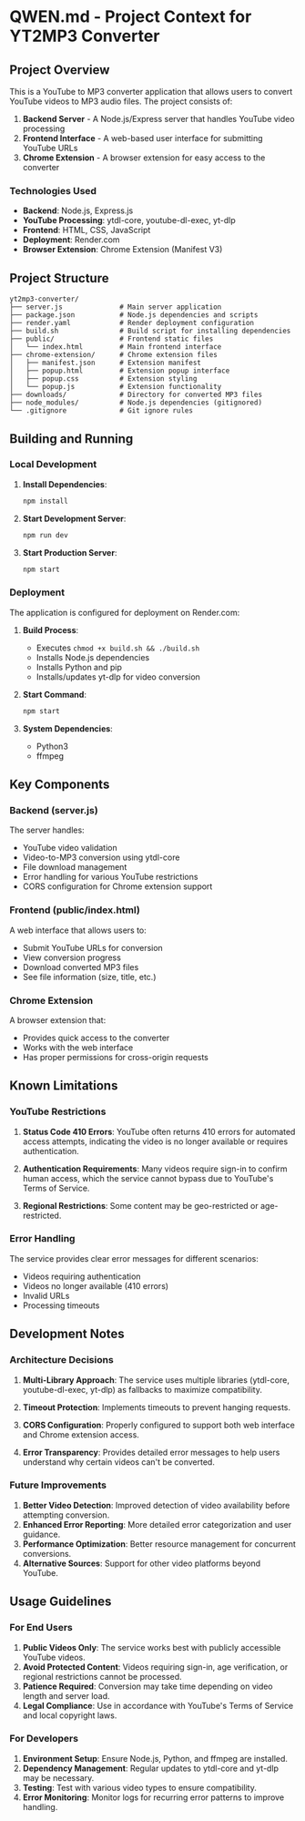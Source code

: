 # QWEN.md - Project Context for YT2MP3 Converter

## Project Overview

This is a YouTube to MP3 converter application that allows users to convert YouTube videos to MP3 audio files. The project consists of:

1. **Backend Server** - A Node.js/Express server that handles YouTube video processing
2. **Frontend Interface** - A web-based user interface for submitting YouTube URLs
3. **Chrome Extension** - A browser extension for easy access to the converter

### Technologies Used

- **Backend**: Node.js, Express.js
- **YouTube Processing**: ytdl-core, youtube-dl-exec, yt-dlp
- **Frontend**: HTML, CSS, JavaScript
- **Deployment**: Render.com
- **Browser Extension**: Chrome Extension (Manifest V3)

## Project Structure

```
yt2mp3-converter/
├── server.js              # Main server application
├── package.json           # Node.js dependencies and scripts
├── render.yaml            # Render deployment configuration
├── build.sh               # Build script for installing dependencies
├── public/                # Frontend static files
│   └── index.html         # Main frontend interface
├── chrome-extension/      # Chrome extension files
│   ├── manifest.json      # Extension manifest
│   ├── popup.html         # Extension popup interface
│   ├── popup.css          # Extension styling
│   └── popup.js           # Extension functionality
├── downloads/             # Directory for converted MP3 files
├── node_modules/          # Node.js dependencies (gitignored)
└── .gitignore             # Git ignore rules
```

## Building and Running

### Local Development

1. **Install Dependencies**:
   ```bash
   npm install
   ```

2. **Start Development Server**:
   ```bash
   npm run dev
   ```

3. **Start Production Server**:
   ```bash
   npm start
   ```

### Deployment

The application is configured for deployment on Render.com:

1. **Build Process**: 
   - Executes `chmod +x build.sh && ./build.sh`
   - Installs Node.js dependencies
   - Installs Python and pip
   - Installs/updates yt-dlp for video conversion

2. **Start Command**: 
   ```bash
   npm start
   ```

3. **System Dependencies**:
   - Python3
   - ffmpeg

## Key Components

### Backend (server.js)

The server handles:
- YouTube video validation
- Video-to-MP3 conversion using ytdl-core
- File download management
- Error handling for various YouTube restrictions
- CORS configuration for Chrome extension support

### Frontend (public/index.html)

A web interface that allows users to:
- Submit YouTube URLs for conversion
- View conversion progress
- Download converted MP3 files
- See file information (size, title, etc.)

### Chrome Extension

A browser extension that:
- Provides quick access to the converter
- Works with the web interface
- Has proper permissions for cross-origin requests

## Known Limitations

### YouTube Restrictions

1. **Status Code 410 Errors**: YouTube often returns 410 errors for automated access attempts, indicating the video is no longer available or requires authentication.

2. **Authentication Requirements**: Many videos require sign-in to confirm human access, which the service cannot bypass due to YouTube's Terms of Service.

3. **Regional Restrictions**: Some content may be geo-restricted or age-restricted.

### Error Handling

The service provides clear error messages for different scenarios:
- Videos requiring authentication
- Videos no longer available (410 errors)
- Invalid URLs
- Processing timeouts

## Development Notes

### Architecture Decisions

1. **Multi-Library Approach**: The service uses multiple libraries (ytdl-core, youtube-dl-exec, yt-dlp) as fallbacks to maximize compatibility.

2. **Timeout Protection**: Implements timeouts to prevent hanging requests.

3. **CORS Configuration**: Properly configured to support both web interface and Chrome extension access.

4. **Error Transparency**: Provides detailed error messages to help users understand why certain videos can't be converted.

### Future Improvements

1. **Better Video Detection**: Improved detection of video availability before attempting conversion.
2. **Enhanced Error Reporting**: More detailed error categorization and user guidance.
3. **Performance Optimization**: Better resource management for concurrent conversions.
4. **Alternative Sources**: Support for other video platforms beyond YouTube.

## Usage Guidelines

### For End Users

1. **Public Videos Only**: The service works best with publicly accessible YouTube videos.
2. **Avoid Protected Content**: Videos requiring sign-in, age verification, or regional restrictions cannot be processed.
3. **Patience Required**: Conversion may take time depending on video length and server load.
4. **Legal Compliance**: Use in accordance with YouTube's Terms of Service and local copyright laws.

### For Developers

1. **Environment Setup**: Ensure Node.js, Python, and ffmpeg are installed.
2. **Dependency Management**: Regular updates to ytdl-core and yt-dlp may be necessary.
3. **Testing**: Test with various video types to ensure compatibility.
4. **Error Monitoring**: Monitor logs for recurring error patterns to improve handling.